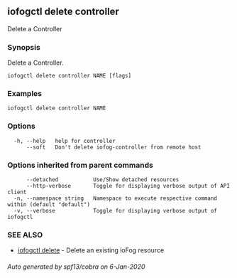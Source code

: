 ## iofogctl delete controller

Delete a Controller

### Synopsis

Delete a Controller.

```
iofogctl delete controller NAME [flags]
```

### Examples

```
iofogctl delete controller NAME
```

### Options

```
  -h, --help   help for controller
      --soft   Don't delete iofog-controller from remote host
```

### Options inherited from parent commands

```
      --detached           Use/Show detached resources
      --http-verbose       Toggle for displaying verbose output of API client
  -n, --namespace string   Namespace to execute respective command within (default "default")
  -v, --verbose            Toggle for displaying verbose output of iofogctl
```

### SEE ALSO

* [iofogctl delete](iofogctl_delete.md)	 - Delete an existing ioFog resource

###### Auto generated by spf13/cobra on 6-Jan-2020
